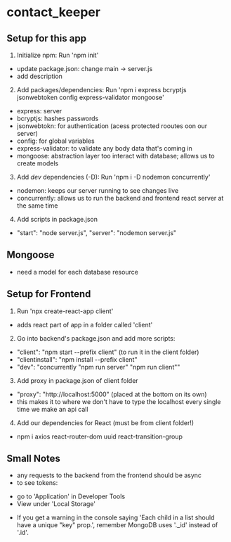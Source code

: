 # contact_keeper

## Setup for this app

1. Initialize npm: Run 'npm init'

- update package.json: change main -> server.js
- add description

2. Add packages/dependencies: Run 'npm i express bcryptjs jsonwebtoken config express-validator mongoose'

- express: server
- bcryptjs: hashes passwords
- jsonwebtokn: for authentication (acess protected rooutes oon our server)
- config: for global variables
- express-validator: to validate any body data that's coming in
- mongoose: abstraction layer too interact with database; allows us to create models

3. Add _dev_ dependencies (-D): Run 'npm i -D nodemon concurrently'

- nodemon: keeps our server running to see changes live
- concurrently: allows us to run the backend and frontend react server at the same time

4. Add scripts in package.json

- "start": "node server.js",
  "server": "nodemon server.js"

## Mongoose

- need a model for each database resource

## Setup for Frontend

1. Run 'npx create-react-app client'

- adds react part of app in a folder called 'client'

2. Go into backend's package.json and add more scripts:

- "client": "npm start --prefix client" (to run it in the client folder)
- "clientinstall": "npm install --prefix client"
- "dev": "concurrently \"npm run server\" \"npm run client\""

3. Add proxy in package.json of client folder

- "proxy": "http://localhost:5000" (placed at the bottom on its own)
- this makes it to where we don't have to type the localhost every single time we make an api call

4. Add our dependencies for React (must be from client folder!)

- npm i axios react-router-dom uuid react-transition-group

## Small Notes

- any requests to the backend from the frontend should be async
- to see tokens:

* go to 'Application' in Developer Tools
* View under 'Local Storage'

- If you get a warning in the console saying 'Each child in a list should have a unique "key" prop.', remember MongoDB uses '.\_id' instead of '.id'.
